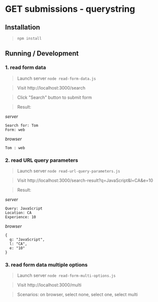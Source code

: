 GET submissions - querystring
============================

## Installation

> `npm install`

## Running / Development

### 1. read form data

> Launch server `node read-form-data.js`

> Visit http://localhost:3000/search

> Click "Search" button to submit form

> Result:

*server*
```
Search for: Tom
Form: web
```
*browser*
```
Tom : web
```

### 2. read URL query parameters

> Launch server `node read-url-query-parameters.js`

> Visit http://localhost:3000/search-result?q=JavaScript&l=CA&e=10

> Result:

*server*
```
Query: JavaScript
Location: CA
Experience: 10
```
*browser*
```
{
  q: "JavaScript",
  l: "CA",
  e: "10"
}
```

### 3. read form data multiple options

> Launch server `node read-form-multi-options.js`

> Visit http://localhost:3000/multi

> Scenarios: on browser, select none, select one, select multi
